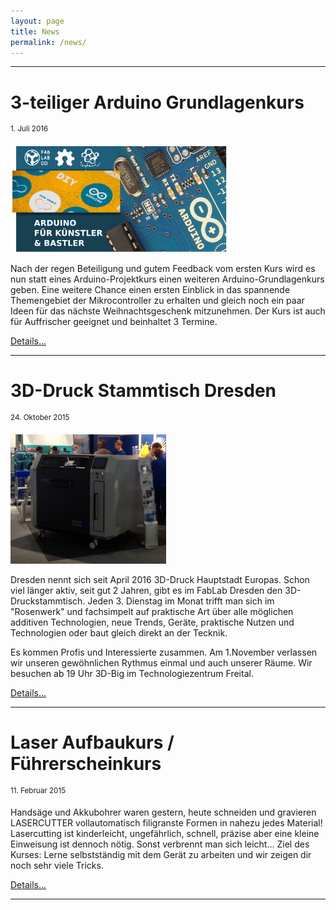 ```yaml
---
layout: page
title: News
permalink: /news/
---
```


<hr/>

# 3-teiliger Arduino Grundlagenkurs

<sup>1. Juli 2016</sup>

![img_fr](/img/arduino.png)

Nach der regen Beteiligung und gutem Feedback vom ersten Kurs wird es nun statt
eines Arduino-Projektkurs einen weiteren Arduino-Grundlagenkurs geben. Eine
weitere Chance einen ersten Einblick in das spannende Themengebiet der
Mikrocontroller zu erhalten und gleich noch ein paar Ideen für das nächste
Weihnachtsgeschenk mitzunehmen. Der Kurs ist auch für Auffrischer geeignet und
beinhaltet 3 Termine.

[Details...](http://fablabdd.de/3-teiliger-arduino-grundlagenkurs/)

<hr/>

# 3D-Druck Stammtisch Dresden

<sup>24. Oktober 2015</sup>

![img_fr](/img/3dstammtisch.jpg)

Dresden nennt sich seit April 2016 3D-Druck Hauptstadt Europas. Schon viel
länger aktiv, seit gut 2 Jahren, gibt es im FabLab Dresden den
3D-Druckstammtisch. Jeden 3. Dienstag im Monat trifft man sich im "Rosenwerk"
und fachsimpelt auf praktische Art über alle möglichen additiven Technologien,
neue Trends, Geräte, praktische Nutzen und Technologien oder baut gleich direkt
an der Tecknik.

Es kommen Profis und Interessierte zusammen. Am 1.November verlassen wir
unseren gewöhnlichen Rythmus einmal und auch unserer Räume. Wir besuchen ab 19
Uhr 3D-Big im Technologiezentrum Freital.

[Details...](http://fablabdd.de/3d-druck-stammtisch-dresden/)

<hr/>

# Laser Aufbaukurs / Führerscheinkurs

<sup>11. Februar 2015</sup>

Handsäge und Akkubohrer waren gestern, heute schneiden und gravieren
LASERCUTTER vollautomatisch filigranste Formen in nahezu jedes Material!
Lasercutting ist kinderleicht, ungefährlich, schnell, präzise aber eine kleine
Einweisung ist dennoch nötig. Sonst verbrennt man sich leicht… Ziel des Kurses:
Lerne selbstständig mit dem Gerät zu arbeiten und wir zeigen dir noch sehr
viele Tricks.

[Details...](http://fablabdd.de/kurs-vorlage/)

<hr/>
